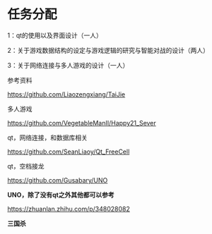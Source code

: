 # 任务分配

1：qt的使用以及界面设计（一人）

2：关于游戏数据结构的设定与游戏逻辑的研究与智能对战的设计（两人）

3：关于网络连接与多人游戏的设计（一人）

参考资料

https://github.com/Liaozengxiang/TaiJie

多人游戏

https://github.com/VegetableManII/Happy21_Sever

qt，网络连接，和数据库相关

https://github.com/SeanLiaoy/Qt_FreeCell

qt，空档接龙

https://github.com/Gusabary/UNO

**UNO，除了没有qt之外其他都可以参考**

https://zhuanlan.zhihu.com/p/348028082

**三国杀**
